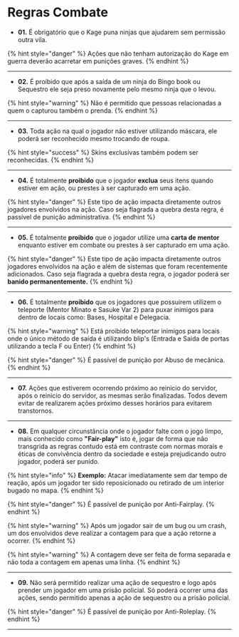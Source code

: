# Regras Combate

* **01.** É obrigatório que o Kage puna ninjas que ajudarem sem permissão outra vila.

{% hint style="danger" %}
Ações que não tenham autorização do Kage em guerra deverão acarretar em punições graves.
{% endhint %}

***

* **02.** É proibido que após a saída de um ninja do Bingo book ou Sequestro ele seja preso novamente pelo mesmo ninja que o levou.

{% hint style="warning" %}
Não é permitido que pessoas relacionadas a quem o capturou também o prenda.
{% endhint %}

***

* **03.** Toda ação na qual o jogador não estiver utilizando máscara, ele poderá ser reconhecido mesmo trocando de roupa.

{% hint style="success" %}
Skins exclusivas também podem ser reconhecidas.
{% endhint %}

***

* **04.** É totalmente **proibido** que o jogador **exclua** seus itens quando estiver em ação, ou prestes à ser capturado em uma ação.

{% hint style="danger" %}
Este tipo de ação impacta diretamente outros jogadores envolvidos na ação. Caso seja flagrada a quebra desta regra, é passível de punição administrativa.
{% endhint %}

***

* **05.** É totalmente **proibido** que o jogador utilize uma **carta de mentor** enquanto estiver em combate ou prestes à ser capturado em uma ação.

{% hint style="danger" %}
Este tipo de ação impacta diretamente outros jogadores envolvidos na ação e além de sistemas que foram recentemente adicionados. Caso seja flagrada a quebra desta regra, o jogador poderá ser **banido permanentemente.**
{% endhint %}

***

* **06.** É totalmente **proibido** que os jogadores que possuírem utilizem o teleporte (Mentor Minato e Sasuke Var 2) para puxar inimigos para dentro de locais como: Bases, Hospital e Delegacia.

{% hint style="warning" %}
Está proibido teleportar inimigos para locais onde o único método de saída é utilizando blip's (Entrada e Saida de portas utilizando a tecla F ou Enter)
{% endhint %}

{% hint style="danger" %}
É passível de punição por Abuso de mecânica.
{% endhint %}

***

* **07.** Ações que estiverem ocorrendo próximo ao reinicio do servidor, após o reinicio do servidor, as mesmas serão finalizadas. Todos devem evitar de realizarem ações próximo desses horários para evitarem transtornos.

***

* **08.** Em qualquer circunstância onde o jogador falte com o jogo limpo, mais conhecido como **"Fair-play"** isto é, jogar de forma que não transgrida as regras contudo está em contraste com normas morais e éticas de convivência dentro da sociedade e esteja prejudicando outro jogador, poderá ser punido.

{% hint style="info" %}
**Exemplo:** Atacar imediatamente sem dar tempo de reação, após um jogador ter sido reposicionado ou retirado de um interior bugado no mapa.
{% endhint %}

{% hint style="danger" %}
É passível de punição por Anti-Fairplay.
{% endhint %}

{% hint style="warning" %}
Após um jogador sair de um bug ou um crash, um dos envolvidos deve realizar a contagem para que a ação retorne a ocorrer.
{% endhint %}

{% hint style="warning" %}
A contagem deve ser feita de forma separada e não toda a contagem em apenas uma linha.
{% endhint %}

***

* **09.** Não será permitido realizar uma ação de sequestro e logo após prender um jogador em uma prisão policial. Só poderá ocorrer uma das ações, sendo permitido apenas a ação de sequestro ou a prisão policial.

{% hint style="danger" %}
É passível de punição por Anti-Roleplay.
{% endhint %}

***
